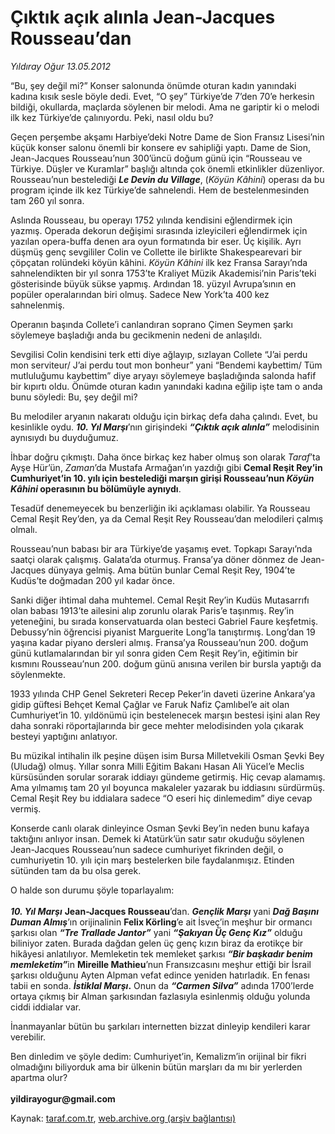 # Çıktık açık alınla Jean-Jacques Rousseau’dan

*Yıldıray Oğur 13.05.2012*

<div class="yazi"><p>“Bu, şey değil mi?” Konser salonunda önümde oturan kadın yanındaki kadına kısık sesle böyle dedi. Evet, “O şey” Türkiye’de 7’den 70’e herkesin bildiği, okullarda, maçlarda söylenen bir melodi. Ama ne gariptir ki o melodi ilk kez Türkiye’de çalınıyordu. Peki, nasıl oldu bu? </p>
<p>Geçen perşembe akşamı Harbiye’deki Notre Dame de Sion Fransız Lisesi’nin küçük konser salonu önemli bir konsere ev sahipliği yaptı. Dame de Sion, Jean-Jacques Rousseau’nun 300’üncü doğum günü için “Rousseau ve Türkiye. Düşler ve Kuramlar” başlığı altında çok önemli etkinlikler düzenliyor. Rousseau’nun bestelediği <b><i>Le Devin du Village</i></b>, (<i>Köyün Kâhini</i>) operası da bu program içinde ilk kez Türkiye’de sahnelendi. Hem de bestelenmesinden tam 260 yıl sonra.</p>
<p>Aslında Rousseau, bu operayı 1752 yılında kendisini eğlendirmek için yazmış. Operada dekorun değişimi sırasında izleyicileri eğlendirmek için yazılan opera-buffa denen ara oyun formatında bir eser. Üç kişilik. Ayrı düşmüş genç sevgililer Colin ve Collette ile birlikte Shakespearevari bir çöpçatan rolündeki köyün kâhini. <i>Köyün Kâhini</i> ilk kez Fransa Sarayı’nda sahnelendikten bir yıl sonra 1753’te Kraliyet Müzik Akademisi’nin Paris’teki gösterisinde büyük sükse yapmış. Ardından 18. yüzyıl Avrupa’sının en popüler operalarından biri olmuş. Sadece New York’ta 400 kez sahnelenmiş.</p>
<p>Operanın başında Collete’i canlandıran soprano Çimen Seymen şarkı söylemeye başladığı anda bu gecikmenin nedeni de anlaşıldı.</p>
<p>Sevgilisi Colin kendisini terk etti diye ağlayıp, sızlayan Collete “J’ai perdu mon serviteur/ J’ai perdu tout mon bonheur” yani “Bendemi kaybettim/ Tüm mutluluğumu kaybettim” diye aryayı söylemeye başladığında salonda hafif bir kıpırtı oldu. Önümde oturan kadın yanındaki kadına eğilip işte tam o anda bunu söyledi: Bu, şey değil mi?</p>
<p>Bu melodiler aryanın nakaratı olduğu için birkaç defa daha çalındı. Evet, bu kesinlikle oydu. <b><i>10. Yıl Marşı</i></b>’nın girişindeki <b><i>“Çıktık açık alınla”</i></b> melodisinin aynısıydı bu duyduğumuz. </p>
<p>İhbar doğru çıkmıştı. Daha önce birkaç kez haber olmuş son olarak <i>Taraf</i>’ta Ayşe Hür’ün, <i>Zaman</i>’da Mustafa Armağan’ın yazdığı gibi <b>Cemal Reşit Rey’in Cumhuriyet’in 10. yılı için bestelediği marşın girişi Rousseau’nun <i>Köyün Kâhini</i> operasının bu bölümüyle aynıydı</b>.</p>
<p>Tesadüf denemeyecek bu benzerliğin iki açıklaması olabilir. Ya Rousseau Cemal Reşit Rey’den, ya da Cemal Reşit Rey Rousseau’dan melodileri çalmış olmalı.</p>
<p>Rousseau’nun babası bir ara Türkiye’de yaşamış evet. Topkapı Sarayı’nda saatçi olarak çalışmış. Galata’da oturmuş. Fransa’ya döner dönmez de Jean-Jacques dünyaya gelmiş. Ama bütün bunlar Cemal Reşit Rey, 1904’te Kudüs’te doğmadan 200 yıl kadar önce. </p>
<p>Sanki diğer ihtimal daha muhtemel. Cemal Reşit Rey’in Kudüs Mutasarrıfı olan babası 1913’te ailesini alıp zorunlu olarak Paris’e taşınmış. Rey’in yeteneğini, bu sırada konservatuarda olan besteci Gabriel Faure keşfetmiş. Debussy’nin öğrencisi piyanist Marguerite Long’la tanıştırmış. Long’dan 19 yaşına kadar piyano dersleri almış. Fransa’ya Rousseau’nun 200. doğum günü kutlamalarından bir yıl sonra giden Cem Reşit Rey’in, eğitimin bir kısmını Rousseau’nun 200. doğum günü anısına verilen bir bursla yaptığı da söylenmekte.</p>
<p>1933 yılında CHP Genel Sekreteri Recep Peker’in daveti üzerine Ankara’ya gidip güftesi Behçet Kemal Çağlar ve Faruk Nafiz Çamlıbel’e ait olan Cumhuriyet’in 10. yıldönümü için bestelenecek marşın bestesi işini alan Rey daha sonraki röportajlarında bir gece mehter melodisinden yola çıkarak besteyi yaptığını anlatıyor.</p>
<p>Bu müzikal intihalin ilk peşine düşen isim Bursa Milletvekili Osman Şevki Bey (Uludağ) olmuş. Yıllar sonra Milli Eğitim Bakanı Hasan Ali Yücel’e Meclis kürsüsünden sorular sorarak iddiayı gündeme getirmiş. Hiç cevap alamamış. Ama yılmamış tam 20 yıl boyunca makaleler yazarak bu iddiasını sürdürmüş. Cemal Reşit Rey bu iddialara sadece “O eseri hiç dinlemedim” diye cevap vermiş.</p>
<p>Konserde canlı olarak dinleyince Osman Şevki Bey’in neden bunu kafaya taktığını anlıyor insan. Demek ki Atatürk’ün satır satır okuduğu söylenen Jean-Jacques Rousseau’nun sadece cumhuriyet fikrinden değil, o cumhuriyetin 10. yılı için marş bestelerken bile faydalanmışız. Etinden sütünden tam da bu olsa gerek.</p>
<p>O halde son durumu şöyle toparlayalım:<br/><br/><b><i>10. Yıl Marşı</i></b> <b>Jean-Jacques Rousseau</b>’dan. <b><i>Gençlik Marşı</i></b> yani <b><i>Dağ Başını Duman Almış</i></b>’ın orijinalinin <strong>Felix Körling</strong>’e ait İsveç’in meşhur bir ormancı şarkısı olan <b><i>“Tre Trallade Jantor”</i></b> yani <b><i>“Şakıyan Üç Genç Kız”</i></b> olduğu biliniyor zaten. Burada dağdan gelen üç genç kızın biraz da erotikçe bir hikâyesi anlatılıyor. Memleketin tek memleket şarkısı <b><i>“Bir başkadır benim memleketim”</i></b>in <b>Mireille Mathieu</b>’nun Fransızcasını meşhur ettiği bir İsrail şarkısı olduğunu Ayten Alpman vefat edince yeniden hatırladık. En fenası tabii en sonda. <b><i>İstiklal Marşı</i>.</b> Onun da <b><i>“</i></b><b><i>Carmen Silva”</i></b> adında 1700’lerde ortaya çıkmış bir Alman şarkısından fazlasıyla esinlenmiş olduğu yolunda ciddi iddialar var.</p>
<p>İnanmayanlar bütün bu şarkıları internetten bizzat dinleyip kendileri karar verebilir.</p>
<p>Ben dinledim ve şöyle dedim: Cumhuriyet’in, Kemalizm’in orijinal bir fikri olmadığını biliyorduk ama bir ülkenin bütün marşları da mı bir yerlerden apartma olur?<br/><br/><b>yildirayogur@gmail.com</b></p>
</div>

Kaynak: [taraf.com.tr](http://www.taraf.com.tr/yildiray-ogur/makale-ciktik-acik-alinla-jean-jacques-rousseau-dan.htm), [web.archive.org (arşiv bağlantısı)](http://web.archive.org/web/20130709154004/http://www.taraf.com.tr/yildiray-ogur/makale-ciktik-acik-alinla-jean-jacques-rousseau-dan.htm)
